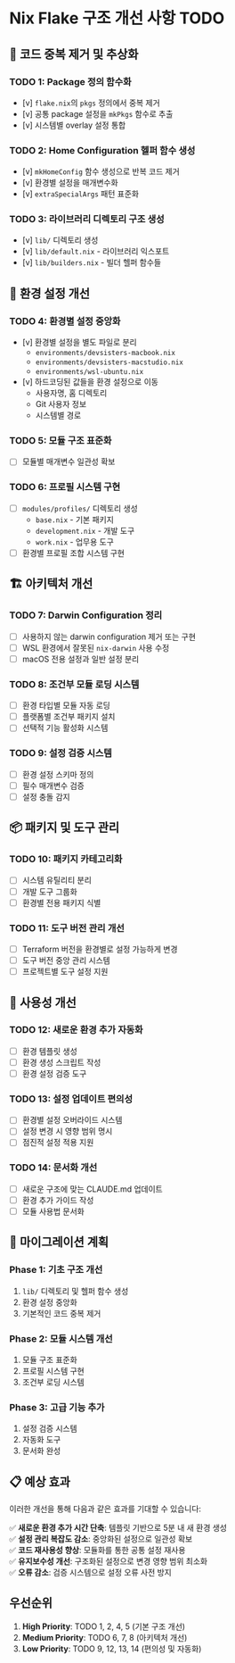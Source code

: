 # Nix Flake 구조 개선 사항 TODO

## 🔧 코드 중복 제거 및 추상화

### TODO 1: Package 정의 함수화

- [v] `flake.nix`의 `pkgs` 정의에서 중복 제거
- [v] 공통 package 설정을 `mkPkgs` 함수로 추출
- [v] 시스템별 overlay 설정 통합

### TODO 2: Home Configuration 헬퍼 함수 생성

- [v] `mkHomeConfig` 함수 생성으로 반복 코드 제거
- [v] 환경별 설정을 매개변수화
- [v] `extraSpecialArgs` 패턴 표준화

### TODO 3: 라이브러리 디렉토리 구조 생성

- [v] `lib/` 디렉토리 생성
- [v] `lib/default.nix` - 라이브러리 익스포트
- [v] `lib/builders.nix` - 빌더 헬퍼 함수들

## 🎯 환경 설정 개선

### TODO 4: 환경별 설정 중앙화

- [v] 환경별 설정을 별도 파일로 분리
  - `environments/devsisters-macbook.nix`
  - `environments/devsisters-macstudio.nix`  
  - `environments/wsl-ubuntu.nix`
- [v] 하드코딩된 값들을 환경 설정으로 이동
  - 사용자명, 홈 디렉토리
  - Git 사용자 정보
  - 시스템별 경로

### TODO 5: 모듈 구조 표준화

- [ ] 모듈별 매개변수 일관성 확보

### TODO 6: 프로필 시스템 구현

- [ ] `modules/profiles/` 디렉토리 생성
  - `base.nix` - 기본 패키지
  - `development.nix` - 개발 도구
  - `work.nix` - 업무용 도구
- [ ] 환경별 프로필 조합 시스템 구현

## 🏗️ 아키텍처 개선

### TODO 7: Darwin Configuration 정리

- [ ] 사용하지 않는 darwin configuration 제거 또는 구현
- [ ] WSL 환경에서 잘못된 `nix-darwin` 사용 수정
- [ ] macOS 전용 설정과 일반 설정 분리

### TODO 8: 조건부 모듈 로딩 시스템

- [ ] 환경 타입별 모듈 자동 로딩
- [ ] 플랫폼별 조건부 패키지 설치
- [ ] 선택적 기능 활성화 시스템

### TODO 9: 설정 검증 시스템

- [ ] 환경 설정 스키마 정의
- [ ] 필수 매개변수 검증
- [ ] 설정 충돌 감지

## 📦 패키지 및 도구 관리

### TODO 10: 패키지 카테고리화

- [ ] 시스템 유틸리티 분리
- [ ] 개발 도구 그룹화
- [ ] 환경별 전용 패키지 식별

### TODO 11: 도구 버전 관리 개선

- [ ] Terraform 버전을 환경별로 설정 가능하게 변경
- [ ] 도구 버전 중앙 관리 시스템
- [ ] 프로젝트별 도구 설정 지원

## 🔄 사용성 개선

### TODO 12: 새로운 환경 추가 자동화

- [ ] 환경 템플릿 생성
- [ ] 환경 생성 스크립트 작성
- [ ] 환경 설정 검증 도구

### TODO 13: 설정 업데이트 편의성

- [ ] 환경별 설정 오버라이드 시스템
- [ ] 설정 변경 시 영향 범위 명시
- [ ] 점진적 설정 적용 지원

### TODO 14: 문서화 개선

- [ ] 새로운 구조에 맞는 CLAUDE.md 업데이트
- [ ] 환경 추가 가이드 작성
- [ ] 모듈 사용법 문서화

## 🚀 마이그레이션 계획

### Phase 1: 기초 구조 개선

1. `lib/` 디렉토리 및 헬퍼 함수 생성
2. 환경 설정 중앙화
3. 기본적인 코드 중복 제거

### Phase 2: 모듈 시스템 개선

1. 모듈 구조 표준화
2. 프로필 시스템 구현
3. 조건부 로딩 시스템

### Phase 3: 고급 기능 추가

1. 설정 검증 시스템
2. 자동화 도구
3. 문서화 완성

## 📋 예상 효과

이러한 개선을 통해 다음과 같은 효과를 기대할 수 있습니다:

✅ **새로운 환경 추가 시간 단축**: 템플릿 기반으로 5분 내 새 환경 생성  
✅ **설정 관리 복잡도 감소**: 중앙화된 설정으로 일관성 확보  
✅ **코드 재사용성 향상**: 모듈화를 통한 공통 설정 재사용  
✅ **유지보수성 개선**: 구조화된 설정으로 변경 영향 범위 최소화  
✅ **오류 감소**: 검증 시스템으로 설정 오류 사전 방지  

## 우선순위

1. **High Priority**: TODO 1, 2, 4, 5 (기본 구조 개선)
2. **Medium Priority**: TODO 6, 7, 8 (아키텍처 개선)  
3. **Low Priority**: TODO 9, 12, 13, 14 (편의성 및 자동화)
